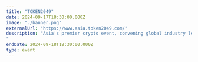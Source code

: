 ```yaml
---
title: "TOKEN2049"
date: 2024-09-17T18:30:00.000Z
image: "./banner.png"
externalUrl: "https://www.asia.token2049.com/"
description: "Asia's premier crypto event, convening global industry leaders, investors, and blockchain enthusiasts. Featuring insightful keynotes, panels, and networking opportunities, it catalyzes discussion and collaboration, driving forward innovation and adoption in the dynamic cryptocurrency and blockchain ecosystem.
"
endDate: 2024-09-18T18:30:00.000Z
type: event
---
```

